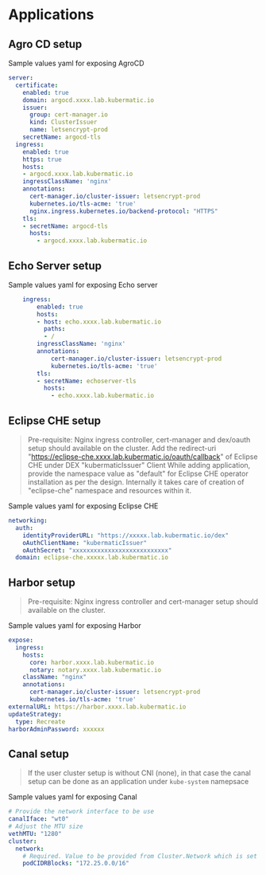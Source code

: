 # Applications

## Agro CD setup
Sample values yaml for exposing AgroCD

```yaml
server:
  certificate:
    enabled: true
    domain: argocd.xxxx.lab.kubermatic.io
    issuer:
      group: cert-manager.io
      kind: ClusterIssuer
      name: letsencrypt-prod
    secretName: argocd-tls
  ingress:
    enabled: true
    https: true
    hosts:
    - argocd.xxxx.lab.kubermatic.io
    ingressClassName: 'nginx'
    annotations:
      cert-manager.io/cluster-issuer: letsencrypt-prod
      kubernetes.io/tls-acme: 'true'
      nginx.ingress.kubernetes.io/backend-protocol: "HTTPS"
    tls: 
    - secretName: argocd-tls
      hosts:
        - argocd.xxxx.lab.kubermatic.io
```

## Echo Server setup
Sample values yaml for exposing Echo server
```yaml
    ingress:
        enabled: true
        hosts:
        - host: echo.xxxx.lab.kubermatic.io
          paths:
          - /
        ingressClassName: 'nginx'
        annotations:
            cert-manager.io/cluster-issuer: letsencrypt-prod
            kubernetes.io/tls-acme: 'true'
        tls: 
        - secretName: echoserver-tls
          hosts:
            - echo.xxxx.lab.kubermatic.io
```

## Eclipse CHE setup
> Pre-requisite:  Nginx ingress controller, cert-manager and dex/oauth setup should available on the cluster.
> Add the redirect-uri "https://eclipse-che.xxxx.lab.kubermatic.io/oauth/callback" of Eclipse CHE under DEX "kubermaticIssuer" Client
> While adding application, provide the namespace value as "default" for Eclipse CHE operator installation as per the design. Internally it takes care of creation of "eclipse-che" namespace and resources within it.

Sample values yaml for exposing Eclipse CHE 
```yaml
networking:
  auth:
    identityProviderURL: "https://xxxxx.lab.kubermatic.io/dex"
    oAuthClientName: "kubermaticIssuer"
    oAuthSecret: "xxxxxxxxxxxxxxxxxxxxxxxxxxx"
  domain: eclipse-che.xxxxx.lab.kubermatic.io
```

## Harbor setup
> Pre-requisite:  Nginx ingress controller and cert-manager setup should available on the cluster.

Sample values yaml for exposing Harbor 
```yaml
expose:
  ingress:
    hosts:
      core: harbor.xxxx.lab.kubermatic.io
      notary: notary.xxxx.lab.kubermatic.io
    className: "nginx"
    annotations:
      cert-manager.io/cluster-issuer: letsencrypt-prod
      kubernetes.io/tls-acme: 'true'
externalURL: https://harbor.xxxx.lab.kubermatic.io
updateStrategy:
  type: Recreate
harborAdminPassword: xxxxxx
```

## Canal setup
> If the user cluster setup is without CNI (none), in that case the canal setup can be done as an application under `kube-system` namepsace

Sample values yaml for exposing Canal 
```yaml
# Provide the network interface to be use
canalIface: "wt0"
# Adjust the MTU size
vethMTU: "1280"
cluster:
  network:
    # Required. Value to be provided from Cluster.Network which is set Pods CIDR IPv4
    podCIDRBlocks: "172.25.0.0/16"
```
